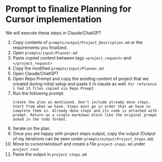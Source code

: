 # Prompt to finalize Planning for Cursor implementation 

We will execute these steps in Claude/ChatGPT

1. Copy contents of `prompts/output/Project_Description.md` or the requirements you finalized.
2. Open `prompts/input/Planner.md`
3. Paste copied content between tags `<project_request>` and `</project_request>`
4. Copy the modified `prompts/input/Planner.md` 
5. Open Claude/ChatGPT
6. Open Repo Prompt and copy the existing content of project that we created during initial setup and paste it in claude as well. `For reference i had 13 files copied via Repo Prompt`
7. Run the following prompt
    ```
    Create the plan as mentioned. Don't include already done steps. Start from what we have. Steps must go in order that we have to complete them in. Already done steps and its code is attached with prompt. Return as a single markdown block like the original prompt asked in the todo format.
    ```
8. Iterate on the plan.
9. Once you are happy with project steps output, copy the output (Output of my iterations can be seen under `prompts/output/Project_Steps.md`)
10. Move to cursor/windsurf and create a file `project-steps.md` under `project root`
11. Paste the output in `project-steps.md`


